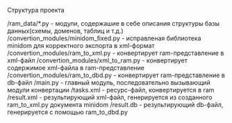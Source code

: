 Структура проекта

/ram_data/*.py - модули, содержашие в себе описания структуры базы данных(схемы, доменов, таблиц и т.д.)
/convertion_modules/minidom_fixed.py - исправленая библиотека minidom для корректного экспорта в xml-формат
/convertion_modules/ram_to_xml.py - конвертирует ram-представление в xml-файл
/convertion_modules/xml_to_ram.py - конвертирует содержимое xml-файла в ram-представление
/convertion_modules/ram_to_dbd.py - конвертирует ram-представление в db-файл
/main.py - главный модуль, последовательно вызывающий модули конвертации
/tasks.xml - ресурс-файл, конвертируется в ram
/result.xml - результирующий xml-файл, генерируется из созданного ram_to_xml.py документа minidom
/result.db - результирующий db-файл, генерируется с помощью ram_to_dbd.py
